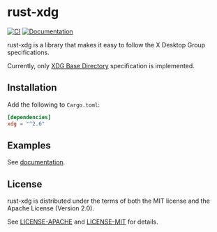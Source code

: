 # rust-xdg

[![CI](https://github.com/whitequark/rust-xdg/actions/workflows/ci.yml/badge.svg)](https://github.com/whitequark/rust-xdg/actions/workflows/ci.yml)
[![Documentation](https://github.com/whitequark/rust-xdg/actions/workflows/docs.yml/badge.svg)](https://github.com/whitequark/rust-xdg/actions/workflows/docs.yml)

rust-xdg is a library that makes it easy to follow the X Desktop Group
specifications.

Currently, only [XDG Base Directory][basedir] specification is implemented.

[basedir]: http://standards.freedesktop.org/basedir-spec/basedir-spec-latest.html

Installation
------------

Add the following to `Cargo.toml`:

```toml
[dependencies]
xdg = "^2.6"
```

Examples
--------

See [documentation](https://whitequark.github.io/rust-xdg/xdg/).

License
-------

rust-xdg is distributed under the terms of both the MIT license
and the Apache License (Version 2.0).

See [LICENSE-APACHE](LICENSE-APACHE) and [LICENSE-MIT](LICENSE-MIT)
for details.
